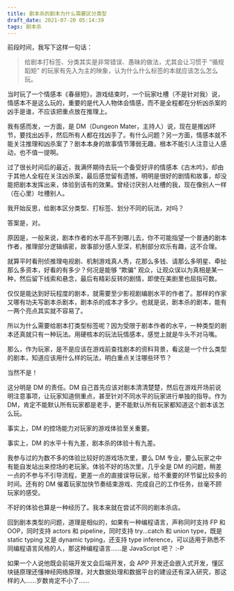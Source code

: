 ```yaml
---
title: 剧本杀的剧本为什么需要区分类型
draft_date: 2021-07-20 05:14:39
tags: 剧本杀
---
```


前段时间，我写下这样一句话：

>给剧本打标签、分类其实是非常错误、愚昧的做法，尤其会让习惯于 “循规蹈矩” 的玩家有先入为主的映象，认为什么什么标签的本就应该怎么怎么玩。

当时玩了一个情感本《春昼短》，游戏结束时，一个玩家吐槽（不是针对我）说，情感本不是这么玩的，重要的是代入人物体会情感，而不是全程都在分析凶杀案的凶手是谁，不应该把重点放在推理上。

我有感而发，一方面，是 DM（Dungeon Mater，主持人）说，现在是推凶环节，要找出凶手，然后所有人都在找凶手了。有什么问题？另一方面，情感本就不能关注推理和凶杀案了？剧本本身的故事情节薄弱无趣，根本不能引人注意让人感动，也不值一提啊。

过了很长时间后的最近，我满怀期待去玩一个备受好评的情感本《古木吟》，却由于其他人全程在关注凶杀案，最后感觉留有遗憾，明明是很好的剧情和故事，却没能把剧本发挥出来，体验到该有的效果。曾经讨厌别人吐槽的我，现在像别人一样（在心里）吐槽别人。

我开始反思，给剧本区分类型、打标签、划分不同的玩法，对吗？

答案是，对。

原因是，一般来说，剧本作者的水平高不到哪儿去，你不可能指望一个普通的剧本作者，推理部分逻辑缜密，故事部分感人至深，机制部分欢乐有趣，这不合理。

就算平时看刑侦推理电视剧、机制游戏真人秀，花那么多钱、请那么多明星、牵扯那么多资本，好看的有多少？何况是能够 “欺骗” 观众，让观众误以为真相是某一种，然后留下线索和悬念，最后有精彩反转的剧情，即使在美剧里也屈指可数。

仅仅是能达到好玩程度的剧本，就需要至少影视剧编剧水平的作者了。那样的作家又哪有功夫写剧本杀剧本，剧本杀的成本才多少。也就是说，剧本杀的剧本，能有一两个亮点其实就不容易了。

所以为什么需要给剧本打类型标签呢？因为受限于剧本作者的水平，一种类型的剧本还真就只有一种玩法。用硬核本的玩法玩情感本，感觉上就是牛头不对马嘴。

那么，作为玩家，是不是应该在游戏前查找剧本的资料背景，看这是一个什么类型的剧本，知道应该用什么样的玩法，明白重点关注哪些环节？

当然不是！

这分明是 DM 的责任。DM 自己首先应该对剧本清清楚楚，然后在游戏开场前说明注意事项，让玩家知道侧重点，甚至针对不同水平的玩家进行单独的指导。作为 DM，肯定不能默认所有玩家都是老手，更不能默认所有玩家都知道这个剧本该怎么玩。

事实上，DM 的控场能力对玩家的游戏体验至关重要。

事实上，DM 的水平十有九差，剧本杀的体验十有九差。

我参与过的为数不多的体验比较好的游戏场次里，要么 DM 专业，要么玩家之中有能自发站出来控场的老玩家。体验不好的场次里，几乎全是 DM 的问题，稍差一点的不参与不引导流程，更差一点的直接误导玩家，给不重要的环节留比较多的时间。还有的 DM 催着玩家加快节奏结束游戏、完成自己的工作任务，丝毫不顾玩家的感受。

不好的体验也算是一种经历了。我本来就在尝试不同的剧本杀店。

回到剧本类型的问题，道理是相似的，如果有一种编程语言，声称同时支持 FP 和 OOP，同时支持 actors 和 pipeline，同时支持 try...catch 和 union type，既是 static typing 又是 dynamic typing，还支持 type inference，可以适用于熟悉不同编程语言风格的人，那这种编程语言……是 JavaScript 吧？ :-P

如果一个人说他既会前端开发又会后端开发，会 APP 开发还会嵌入式开发，懂区块链原理还懂神经网络原理，对大数据处理和数据平台的建设还有深入研究，那这样的人……岁数肯定不小了……



